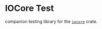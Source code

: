 # IOCore Test

companion testing library for the [`iocore`](https://crates.ioo/crates/iocore) crate.
